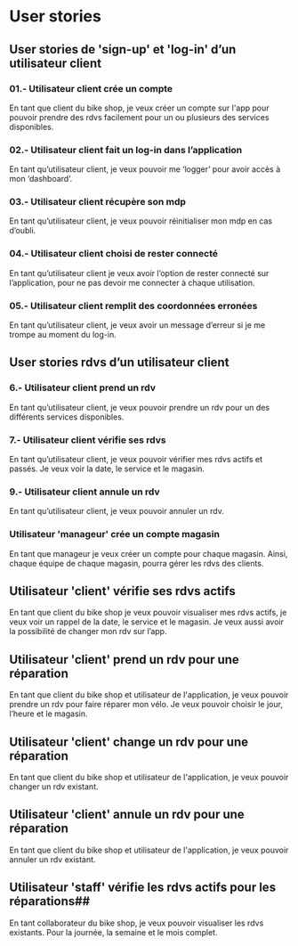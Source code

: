 # User stories # 

 

 ## User stories de 'sign-up' et 'log-in' d’un utilisateur client ## 

 

 ### 01.- Utilisateur client crée un compte ### 

En tant que client du bike shop, je veux créer un compte sur l'app pour pouvoir prendre des rdvs facilement pour un ou plusieurs des services disponibles.  

### 02.- Utilisateur client fait un log-in dans l’application ###  

En tant qu’utilisateur client, je veux pouvoir me ‘logger’ pour avoir accès à mon ‘dashboard’.  

### 03.- Utilisateur client récupère son mdp ###  

En tant qu’utilisateur client, je veux pouvoir réinitialiser mon mdp en cas d’oubli.   

### 04.- Utilisateur client choisi de rester connecté ###  

En tant qu’utilisateur client je veux avoir l’option de rester connecté sur l’application, pour ne pas devoir me connecter à chaque utilisation. 

### 05.- Utilisateur client remplit des coordonnées erronées ###  

En tant qu’utilisateur client, je veux avoir un message d’erreur si je me trompe au moment du log-in. 

 

## User stories rdvs d’un utilisateur client ## 

 

### 6.- Utilisateur client prend un rdv ###  

En tant qu’utilisateur client, je veux pouvoir prendre un rdv pour un des différents services disponibles. 

### 7.- Utilisateur client vérifie ses rdvs ###  

En tant qu’utilisateur client, je veux pouvoir vérifier mes rdvs actifs et passés. Je veux voir la date, le service et le magasin. 


### 9.- Utilisateur client annule un rdv ###  

En tant qu’utilisateur client, je veux pouvoir annuler un rdv. 

 

 

 

### Utilisateur 'manageur' crée un compte magasin ### 

En tant que manageur je veux créer un compte pour chaque magasin. Ainsi, chaque équipe de chaque magasin, pourra gérer les rdvs des clients.  

## Utilisateur 'client' vérifie ses rdvs actifs  ## 

En tant que client du bike shop je veux pouvoir visualiser mes rdvs actifs, je veux voir un rappel de la date, le service et le magasin. Je veux aussi avoir la possibilité de changer mon rdv sur l’app.  

## Utilisateur 'client' prend un rdv pour une réparation ##  

En tant que client du bike shop et utilisateur de l'application, je veux pouvoir prendre un rdv pour faire réparer mon vélo. Je veux pouvoir choisir le jour, l’heure et le magasin.   

## Utilisateur 'client' change un rdv pour une réparation ##  

En tant que client du bike shop et utilisateur de l'application, je veux pouvoir changer un rdv existant.   

## Utilisateur 'client' annule un rdv pour une réparation ##  

En tant que client du bike shop et utilisateur de l'application, je veux pouvoir annuler un rdv existant.   

## Utilisateur 'staff' vérifie les rdvs actifs pour les réparations##  

En tant collaborateur du bike shop, je veux pouvoir visualiser les rdvs existants.  Pour la journée, la semaine et le mois complet.   

 
